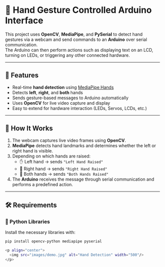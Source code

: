 # 🤖 Hand Gesture Controlled Arduino Interface

This project uses **OpenCV**, **MediaPipe**, and **PySerial** to detect hand gestures via a webcam and send commands to an **Arduino** over serial communication.  
The Arduino can then perform actions such as displaying text on an LCD, turning on LEDs, or triggering any other connected hardware.

---

## 🚀 Features
- Real-time **hand detection** using [MediaPipe Hands](https://developers.google.com/mediapipe/solutions/vision/hand_landmarker)  
- Detects **left**, **right**, and **both** hands  
- Sends gesture-based messages to Arduino automatically  
- Uses **OpenCV** for live video capture and display  
- Easy to extend for hardware interaction (LEDs, Servos, LCDs, etc.)

---

## 🧠 How It Works
1. The webcam captures live video frames using **OpenCV**.  
2. **MediaPipe** detects hand landmarks and determines whether the left or right hand is visible.  
3. Depending on which hands are raised:
   - ✋ Left hand → sends `"Left Hand Raised"`  
   - 🤚 Right hand → sends `"Right Hand Raised"`  
   - 🙌 Both hands → sends `"Both Hands Raised"`  
4. The **Arduino** receives the message through serial communication and performs a predefined action.

---

## 🛠️ Requirements

### 🧩 Python Libraries
Install the necessary libraries with:

```bash
pip install opencv-python mediapipe pyserial

<p align="center">
  <img src="images/demo.jpg" alt="Hand Detection" width="500"/>
</p>

